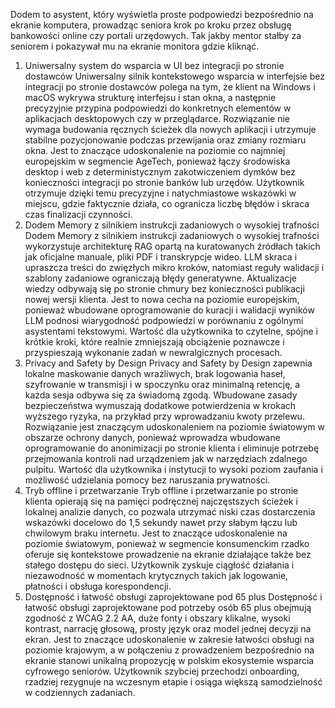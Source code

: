 Dodem to asystent, który wyświetla proste podpowiedzi bezpośrednio na ekranie komputera, prowadząc seniora krok po kroku przez obsługę bankowości online czy portali urzędowych. Tak jakby mentor stałby za seniorem i pokazywał mu na ekranie monitora gdzie kliknąć.

1. Uniwersalny system do wsparcia w UI bez integracji po stronie dostawców
   Uniwersalny silnik kontekstowego wsparcia w interfejsie bez integracji po stronie dostawców polega na tym, że klient na Windows i macOS wykrywa strukturę interfejsu i stan okna, a następnie precyzyjnie przypina podpowiedzi do konkretnych elementów w aplikacjach desktopowych czy w przeglądarce. Rozwiązanie nie wymaga budowania ręcznych ścieżek dla nowych aplikacji i utrzymuje stabilne pozycjonowanie podczas przewijania oraz zmiany rozmiaru okna. Jest to znaczące udoskonalenie na poziomie co najmniej europejskim w segmencie AgeTech, ponieważ łączy środowiska desktop i web z deterministycznym zakotwiczeniem dymków bez konieczności integracji po stronie banków lub urzędów. Użytkownik otrzymuje dzięki temu precyzyjne i natychmiastowe wskazówki w miejscu, gdzie faktycznie działa, co ogranicza liczbę błędów i skraca czas finalizacji czynności.
2. Dodem Memory z silnikiem instrukcji zadaniowych o wysokiej trafności
   Dodem Memory z silnikiem instrukcji zadaniowych o wysokiej trafności wykorzystuje architekturę RAG opartą na kuratowanych źródłach takich jak oficjalne manuale, pliki PDF i transkrypcje wideo. LLM skraca i upraszcza treści do zwięzłych mikro kroków, natomiast reguły walidacji i szablony zadaniowe ograniczają błędy generatywne. Aktualizacje wiedzy odbywają się po stronie chmury bez konieczności publikacji nowej wersji klienta. Jest to nowa cecha na poziomie europejskim, ponieważ wbudowane oprogramowanie do kuracji i walidacji wyników LLM podnosi wiarygodność podpowiedzi w porównaniu z ogólnymi asystentami tekstowymi. Wartość dla użytkownika to czytelne, spójne i krótkie kroki, które realnie zmniejszają obciążenie poznawcze i przyspieszają wykonanie zadań w newralgicznych procesach.
3. Privacy and Safety by Design
   Privacy and Safety by Design zapewnia lokalne maskowanie danych wrażliwych, brak logowania haseł, szyfrowanie w transmisji i w spoczynku oraz minimalną retencję, a każda sesja odbywa się za świadomą zgodą. Wbudowane zasady bezpieczeństwa wymuszają dodatkowe potwierdzenia w krokach wyższego ryzyka, na przykład przy wprowadzaniu kwoty przelewu. Rozwiązanie jest znaczącym udoskonaleniem na poziomie światowym w obszarze ochrony danych, ponieważ wprowadza wbudowane oprogramowanie do anonimizacji po stronie klienta i eliminuje potrzebę przejmowania kontroli nad urządzeniem jak w narzędziach zdalnego pulpitu. Wartość dla użytkownika i instytucji to wysoki poziom zaufania i możliwość udzielania pomocy bez naruszania prywatności.
4. Tryb offline i przetwarzanie
   Tryb offline i przetwarzanie po stronie klienta opierają się na pamięci podręcznej najczęstszych ścieżek i lokalnej analizie danych, co pozwala utrzymać niski czas dostarczenia wskazówki docelowo do 1,5 sekundy nawet przy słabym łączu lub chwilowym braku internetu. Jest to znaczące udoskonalenie na poziomie światowym, ponieważ w segmencie konsumenckim rzadko oferuje się kontekstowe prowadzenie na ekranie działające także bez stałego dostępu do sieci. Użytkownik zyskuje ciągłość działania i niezawodność w momentach krytycznych takich jak logowanie, płatności i obsługa korespondencji.
5. Dostępność i łatwość obsługi zaprojektowane pod 65 plus
   Dostępność i łatwość obsługi zaprojektowane pod potrzeby osób 65 plus obejmują zgodność z WCAG 2.2 AA, duże fonty i obszary klikalne, wysoki kontrast, narrację głosową, prosty język oraz model jednej decyzji na ekran. Jest to znaczące udoskonalenie w zakresie łatwości obsługi na poziomie krajowym, a w połączeniu z prowadzeniem bezpośrednio na ekranie stanowi unikalną propozycję w polskim ekosystemie wsparcia cyfrowego seniorów. Użytkownik szybciej przechodzi onboarding, rzadziej rezygnuje na wczesnym etapie i osiąga większą samodzielność w codziennych zadaniach.
